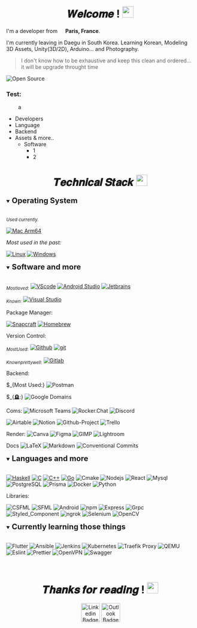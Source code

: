<h1 align="center">𝑾𝒆𝒍𝒄𝒐𝒎𝒆 ! <img src="https://emojis.slackmojis.com/emojis/images/1531849430/4246/blob-sunglasses.gif?1531849430" width="30"/></h1>

I'm a developer from <img src="https://cdn-icons-png.flaticon.com/512/197/197560.png" width="13"/> **Paris, France**.

I'm currently leaving in Daegu in South Korea. Learning Korean, Modeling 3D Assets, Unity(3D/2D), Arduino... and Photography.

> I don't know how to be exhaustive and keep this clean and ordered... it will be upgrade throught time
 
<img src="https://badges.frapsoft.com/os/v2/open-source.svg?v=103" alt="Open Source"/>


<!-- ![ghchart](https://ghchart.rshah.org/perry-chouteau)-->

<!--![GitHub Stats](https://github-readme-stats.vercel.app/api?username=perry-chouteau&show_icons=true&theme=dark&disable_animations=true)-->
<!--[![Top Langs](https://github-readme-stats.vercel.app/api/top-langs/?username=perry-chouteau&hide=html,css,scss,objective-c,perl&langs_count=10&layout=compact&theme=dark&disable_animations=true)](https://github.com/Perry-chouteau/Perry-chouteau)-->

### Test:

$\qquad$a

- Developers
 - Language 
 - Backend
- Assets & more..
  - Software
    - 1
    - 2





<h1 align=center>𝑻𝒆𝒄𝒉𝒏𝒊𝒄𝒂𝒍 𝑺𝒕𝒂𝒄𝒌 <img src="https://emojis.slackmojis.com/emojis/images/1643514558/5570/confused_dog.gif?1643514558" width="30"/></h1>

<details open>
  <summary><b style="font-size:20px;">Operating System</b></summary>
  <br/>

<i style="font-size:12px;">Used currently.</i>

[![Mac Arm64](https://img.shields.io/badge/-Mac%20Arm64-000000?style=flat&logo=apple&logoColor=white)](https://www.apple.com/uk/newsroom/2023/01/apple-unveils-m2-pro-and-m2-max-next-generation-chips-for-next-level-workflows)

*Most used in the past:*

[![Linux](https://img.shields.io/badge/-Linux-FCC624?style=flat&logo=linux&logoColor=black)](https://en.wikipedia.org/wiki/Linux)
[![Windows](https://img.shields.io/badge/-Windows-0078D6?style=flat&logo=windows-11&logoColor=white)](https://en.wikipedia.org/wiki/Microsoft_Windows)


</details>

<details open>
  <summary><b style="font-size:20px">Software and more</b></summary>
  <br/>

$_{Most loved:}$
[![VScode](https://img.shields.io/badge/-VScode-007ACC?style=flat&logo=visual-studio-code&logoColor=white)](https://visualstudio.microsoft.com/#vscode-section)
[![Android Studio](https://img.shields.io/badge/-Android_Studio-3DDC84?style=flat&logo=android-studio&logoColor=white)](https://developer.android.com/studio)
[![Jetbrains](https://img.shields.io/badge/-JetBrains-000000?style=flat&logo=jetbrains&logoColor=white)](https://www.jetbrains.com)

$_{Known:}$
[![Visual Studio](https://img.shields.io/badge/-Visual_Studio-5C2D91?style=flat&logo=visual-studio&logoColor=white)](https://visualstudio.microsoft.com/#vs-section)

Package Manager:

[![Snapcraft](https://img.shields.io/badge/-Snapcraft-82BEA0?style=flat&logo=snapcraft&logoColor=white)](https://snapcraft.io)
[![Homebrew](https://img.shields.io/badge/-Homebrew-2E2A24?style=flat&logo=homebrew&logoColor=white)](https://brew.sh)

Version Control:

$_{Most Used:}$
[![Github](https://img.shields.io/badge/-Github-000000?style=flat&logo=github&logoColor=white)](https://github.com)
[![git](https://img.shields.io/badge/-Git-F05032?style=flat&logo=git&logoColor=white)](https://git-scm.com)

$_{Known pretty well:}$
[![Gitlab](https://img.shields.io/badge/-Gitlab-FC6D26?style=flat&logo=gitlab&logoColor=white)](https://gitlab.com)

Backend:

$_{Most Used:}
![Postman](https://img.shields.io/badge/-Postman-FF6C37?style=flat&logo=postman&logoColor=white)

$_{🪦:}
![Google Domains](https://img.shields.io/badge/-Google_Domains-4285F4?style=flat&logo=google-domains&logoColor=white)


Coms:
![Microsoft Teams](https://img.shields.io/badge/-Microsoft_Teams-6264A7?style=flat&logo=microsoftteams&logoColor=white)
![Rocker.Chat](https://img.shields.io/badge/-Rocker.Chat-F5455C?style=flat&logo=rocket.chat&logoColor=white)
![Discord](https://img.shields.io/badge/-Discord-5865F2?style=flat&logo=discord&logoColor=white)

![Airtable](https://img.shields.io/badge/-Airtable-18BFFF?style=flat&logo=airtable&logoColor=white)
![Notion](https://img.shields.io/badge/-Notion-000000?style=flat&logo=notion&logoColor=white)
![Github-Project](https://img.shields.io/badge/-GithubProject-0052CC?style=flat&logo=trello&logoColor=white)
![Trello](https://img.shields.io/badge/-Trello-0052CC?style=flat&logo=trello&logoColor=white)

Render:
![Canva](https://img.shields.io/badge/-Canva-00C4CC?style=flat&logo=canva&logoColor=white)
![Figma](https://img.shields.io/badge/-Figma-F24E1E?style=flat&logo=figma&logoColor=white)
![GIMP](https://img.shields.io/badge/-GIMP-5C5543?style=flat&logo=gimp&logoColor=white)
![Lightroom](https://img.shields.io/badge/-Adobe_Lightroom-31A8FF?style=flat&logo=adobelightroom&logoColor=white)


Docs 
![LaTeX](https://img.shields.io/badge/-LaTeX-008080?style=flat&logo=latex&logoColor=white)
![Markdown](https://img.shields.io/badge/-Markdown-000000?style=flat&logo=markdown&logoColor=white)
![Conventional Commits](https://img.shields.io/badge/-Conventional_Commits-FE5196?style=flat&logo=Conventional-Commits&logoColor=white)

</details>

<details open>
  <summary><b style="font-size:20px">Languages and more</b></summary>
  <br/>

[![Haskell](https://img.shields.io/badge/-Haskell-5D4F85?style=flat&logo=haskell&logoColor=white)](https://www.haskell.org)
[![C](https://img.shields.io/badge/-C-A8B9CC?style=flat&logo=c&logoColor=white)](https://en.wikipedia.org/wiki/C_(programming_language))
[![C++](https://img.shields.io/badge/-C++-00599C?style=flat&logo=c%2B%2B&logoColor=white)](https://en.wikipedia.org/wiki/C%2B%2B)
[![Go](https://img.shields.io/badge/-Go-00ADD8?style=flat&logo=go&logoColor=white)](https://go.dev)
![Cmake](https://img.shields.io/badge/-Cmake-064F8C?style=flat&logo=cmake&logoColor=white)
![Nodejs](https://img.shields.io/badge/-Nodejs-43853d?style=flat&logo=Node.js&logoColor=white)
![React](https://img.shields.io/badge/-React-45b8d8?style=flat&logo=react&logoColor=white)
![Mysql](https://img.shields.io/badge/-Mysql-4479A1?style=flat&logo=MySQL&logoColor=white)
![PostgreSQL](https://img.shields.io/badge/-PostgreSQL-4169E1?style=flat&logo=postgresql&logoColor=white)
![Prisma](https://img.shields.io/badge/-Prisma-white?style=flat&logo=prisma&logoColor=4169E1)
![Docker](https://img.shields.io/badge/-Docker-46a2f1?style=flat&logo=docker&logoColor=white)
![Python](https://img.shields.io/badge/-Python-3776AB?style=flat&logo=flutter&logoColor=white)

Libraries:


![CSFML](https://img.shields.io/badge/-CSFML-8CC445?style=flat&logo=SFML&logoColor=white)
![SFML](https://img.shields.io/badge/-SFML-8CC445?style=flat&logo=SFML&logoColor=white)
![Android](https://img.shields.io/badge/-Android-3DDC84?style=flat&logo=android&logoColor=white)
![npm](https://img.shields.io/badge/-NPM-CC0C0C?style=flat&logo=npm&logoColor=white)
![Express](https://img.shields.io/badge/-Express-000000?style=flat&logo=express&logoColor=white)
![Grpc](https://img.shields.io/badge/-Grpc-5ac5c5?style=flat&logo=trpc&logoColor=white)
![Styled_Component](https://img.shields.io/badge/-Styled_Components-DB7093?style=flat&logo=styled-components&logoColor=white)
![ngrok](https://img.shields.io/badge/-ngrok-1F1E37?style=flat&logo=ngrok&logoColor=white)
![Selenium](https://img.shields.io/badge/-Selenium-43B02A?style=flat&logo=selenium&logoColor=white)
![OpenCV](https://img.shields.io/badge/-OpenCV-5C3EE8?style=flat&logo=opencv&logoColor=white)

</details>


<details open>
  <summary><b style="font-size:20px">Currently learning those things</b></summary>
  <br/>

![Flutter](https://img.shields.io/badge/-Flutter-02569B?style=flat&logo=flutter&logoColor=white)
![Ansible](https://img.shields.io/badge/-Ansible-EE0000?style=flat&logo=ansible&logoColor=white)
![Jenkins](https://img.shields.io/badge/-Jenkins-D24939?style=flat&logo=jenkins&logoColor=white)
![Kubernetes](https://img.shields.io/badge/-Kubernetes-326CE5?style=flat&logo=kubernetes&logoColor=white)
![Traefik Proxy](https://img.shields.io/badge/-Traefik_Proxy-24A1C1?style=flat&logo=traefik-proxy&logoColor=white)
![QEMU](https://img.shields.io/badge/-QEMU-FF6600?style=flat&logo=qemu&logoColor=white)
![Eslint](https://img.shields.io/badge/-Eslint-8080F2?style=flat&logo=eslint&logoColor=white)
![Prettier](https://img.shields.io/badge/-Prettier-F7B93E?style=flat&logo=prettier&logoColor=white)
![OpenVPN](https://img.shields.io/badge/-OpenVPN-EA7E20?style=flat&logo=openvpn&logoColor=white)
![Swagger](https://img.shields.io/badge/-Swagger-85EA2D?style=flat&logo=swagger&logoColor=white)

</details>
</br>


<h1 align=center>𝑻𝒉𝒂𝒏𝒌𝒔 𝒇𝒐𝒓 𝒓𝒆𝒂𝒅𝒊𝒏𝒈 ! <img src="https://emojis.slackmojis.com/emojis/images/1643514872/8868/blob_cozy.png?1643514872" width="30"/></h1>

<div align=center>

<!--<a href="https://github.com/Perry-chouteau" ><img alt="Github Badge" src="https://img.shields.io/badge/-Github-black?style=flat&logo=Github&logoColor=blackwhite?link=https://github.com/Perry-chouteau" height="50"/></a>-->
<a href="https://www.linkedin.com/in/perry-chouteau-56292a206/" ><img alt="Linkedin Badge" src="https://img.shields.io/badge/-Linkedin-blue?style=flat&logo=Linkedin&logoColor=white&link=https://www.linkedin.com/in/perry-chouteau-56292a206/)" height="50"/></a>
<a href="mailto:perry.chouteau@epitech.eu" ><img alt="Outlook Badge" src="https://img.shields.io/badge/-Outlook-0078d4?style=flat&logo=MicrosoftOutlook&logoColor=blue?&link=mailto:perry.chouteau@epitech.eu)" height="50"/></a>

</div>
